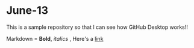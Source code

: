 # June-13
 
This is a sample repository so that I can see how GitHub Desktop works!!

Markdown = **Bold**, _italics_ , Here's a [link](https://www.google.com.hk/search?q=confused+emoji&oq=confused+emoji&aqs=chrome..69i57j0i512l9.2037j0j7&sourceid=chrome&ie=UTF-8)